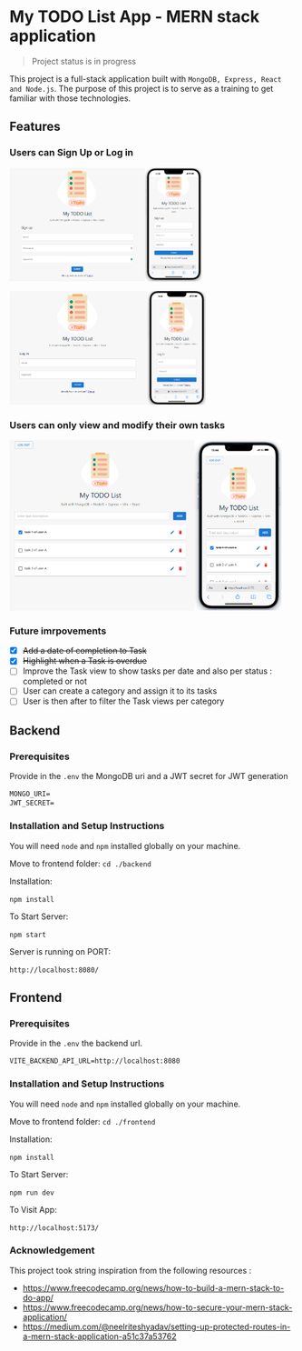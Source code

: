 # My TODO List App - MERN stack application 

> Project status is in progress

This project is a full-stack application built with `MongoDB, Express, React and Node.js`. 
The purpose of this project is to serve as a training to get familiar with those technologies.

## Features
### Users can Sign Up or Log in
<img src="./docs/signup.png" alt="signup" height="200"><img src="./docs/mobile-signup.png" alt="mobile-signup" height="200">

<img src="./docs/login.png" alt="login" height="200"><img src="./docs/mobile-login.png" alt="mobile-login" height="200">


### Users can only view and modify their own tasks
<img src="./docs/todolist.png" alt="todolist" height="300"><img src="./docs/mobile-todolist.png" alt="mobile-todolist" height="300">


### Future imrpovements
- [x] ~~Add a date of completion to Task~~
- [x] ~~Highlight when a Task is overdue~~
- [ ] Improve the Task view to show tasks per date and also per status : completed or not
- [ ] User can create a category and assign it to its tasks
- [ ] User is then after to filter the Task views per category

## Backend

### Prerequisites
Provide in the `.env` the MongoDB uri and a JWT secret for JWT generation

```
MONGO_URI=
JWT_SECRET=
```

### Installation and Setup Instructions

You will need `node` and `npm` installed globally on your machine.

Move to frontend folder:
`cd ./backend`

Installation:

`npm install`


To Start Server:

`npm start`

Server is running on PORT:

`http://localhost:8080/`

## Frontend

### Prerequisites
Provide in the `.env` the backend url.

```
VITE_BACKEND_API_URL=http://localhost:8080
```

### Installation and Setup Instructions

You will need `node` and `npm` installed globally on your machine.

Move to frontend folder:
`cd ./frontend`

Installation:

`npm install`


To Start Server:

`npm run dev`

To Visit App:

`http://localhost:5173/`

### Acknowledgement
This project took string inspiration from the following resources :
- https://www.freecodecamp.org/news/how-to-build-a-mern-stack-to-do-app/
- https://www.freecodecamp.org/news/how-to-secure-your-mern-stack-application/
- https://medium.com/@neelriteshyadav/setting-up-protected-routes-in-a-mern-stack-application-a51c37a53762

